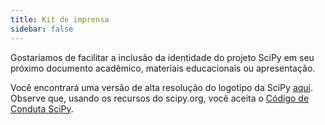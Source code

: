 ```yaml
---
title: Kit de imprensa
sidebar: false
---
```


Gostaríamos de facilitar a inclusão da identidade do projeto SciPy em seu próximo documento acadêmico, materiais educacionais ou apresentação.

Você encontrará uma versão de alta resolução do logotipo da SciPy [aqui](https://github.com/scipy/scipy.org/blob/main/static/images/logo.svg). Observe que, usando os recursos do scipy.org, você aceita o [Código de Conduta SciPy](https://docs.scipy.org/doc/scipy/dev/conduct/code_of_conduct.html).
